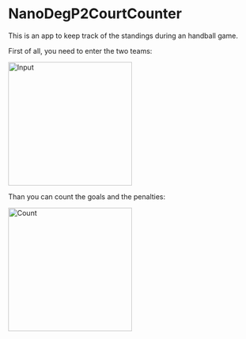 # NanoDegP2CourtCounter
This is an app to keep track of the standings during an handball game.

First of all, you need to enter the two teams:

<img src="https://user-images.githubusercontent.com/32520956/60596527-83560f80-9da9-11e9-9be6-33ce3910d701.png" alt="Input" width="250"/>


Than you can count the goals and the penalties: 

<img src="https://user-images.githubusercontent.com/32520956/60596758-f069a500-9da9-11e9-87e5-8edb1d2ba838.png" alt="Count" width="250"/>
